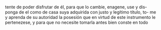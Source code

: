 tente de poder disfrutar de él, para que lo cambie, enagene, use y dis- ponga de el como de casa suya adquirida con justo y legítimo título, to- me y aprenda de su autoridad la posesión que en virtud de este instrumento le pertenezese, y para que no necesite tomarla antes bien conste en todo